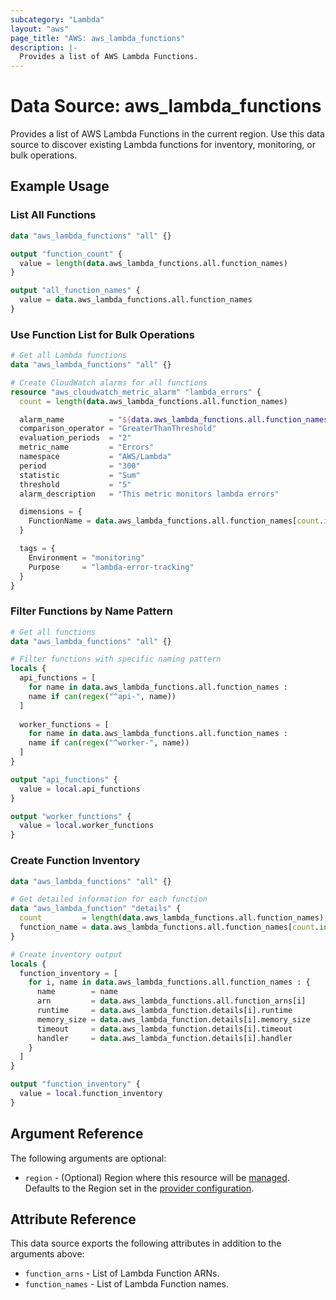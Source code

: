 ```yaml
---
subcategory: "Lambda"
layout: "aws"
page_title: "AWS: aws_lambda_functions"
description: |-
  Provides a list of AWS Lambda Functions.
---
```


# Data Source: aws_lambda_functions

Provides a list of AWS Lambda Functions in the current region. Use this data source to discover existing Lambda functions for inventory, monitoring, or bulk operations.

## Example Usage

### List All Functions

```terraform
data "aws_lambda_functions" "all" {}

output "function_count" {
  value = length(data.aws_lambda_functions.all.function_names)
}

output "all_function_names" {
  value = data.aws_lambda_functions.all.function_names
}
```

### Use Function List for Bulk Operations

```terraform
# Get all Lambda functions
data "aws_lambda_functions" "all" {}

# Create CloudWatch alarms for all functions
resource "aws_cloudwatch_metric_alarm" "lambda_errors" {
  count = length(data.aws_lambda_functions.all.function_names)

  alarm_name          = "${data.aws_lambda_functions.all.function_names[count.index]}-errors"
  comparison_operator = "GreaterThanThreshold"
  evaluation_periods  = "2"
  metric_name         = "Errors"
  namespace           = "AWS/Lambda"
  period              = "300"
  statistic           = "Sum"
  threshold           = "5"
  alarm_description   = "This metric monitors lambda errors"

  dimensions = {
    FunctionName = data.aws_lambda_functions.all.function_names[count.index]
  }

  tags = {
    Environment = "monitoring"
    Purpose     = "lambda-error-tracking"
  }
}
```

### Filter Functions by Name Pattern

```terraform
# Get all functions
data "aws_lambda_functions" "all" {}

# Filter functions with specific naming pattern
locals {
  api_functions = [
    for name in data.aws_lambda_functions.all.function_names :
    name if can(regex("^api-", name))
  ]
  
  worker_functions = [
    for name in data.aws_lambda_functions.all.function_names :
    name if can(regex("^worker-", name))
  ]
}

output "api_functions" {
  value = local.api_functions
}

output "worker_functions" {
  value = local.worker_functions
}
```

### Create Function Inventory

```terraform
data "aws_lambda_functions" "all" {}

# Get detailed information for each function
data "aws_lambda_function" "details" {
  count         = length(data.aws_lambda_functions.all.function_names)
  function_name = data.aws_lambda_functions.all.function_names[count.index]
}

# Create inventory output
locals {
  function_inventory = [
    for i, name in data.aws_lambda_functions.all.function_names : {
      name        = name
      arn         = data.aws_lambda_functions.all.function_arns[i]
      runtime     = data.aws_lambda_function.details[i].runtime
      memory_size = data.aws_lambda_function.details[i].memory_size
      timeout     = data.aws_lambda_function.details[i].timeout
      handler     = data.aws_lambda_function.details[i].handler
    }
  ]
}

output "function_inventory" {
  value = local.function_inventory
}
```

## Argument Reference

The following arguments are optional:

* `region` - (Optional) Region where this resource will be [managed](https://docs.aws.amazon.com/general/latest/gr/rande.html#regional-endpoints). Defaults to the Region set in the [provider configuration](https://registry.terraform.io/providers/hashicorp/aws/latest/docs#aws-configuration-reference).

## Attribute Reference

This data source exports the following attributes in addition to the arguments above:

* `function_arns` - List of Lambda Function ARNs.
* `function_names` - List of Lambda Function names.

